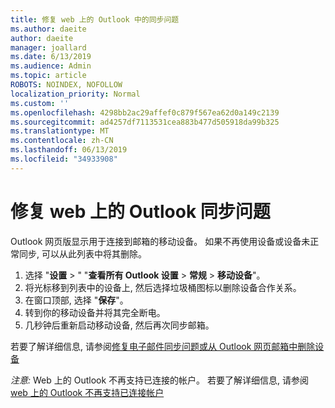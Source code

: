 ```yaml
---
title: 修复 web 上的 Outlook 中的同步问题
ms.author: daeite
author: daeite
manager: joallard
ms.date: 6/13/2019
ms.audience: Admin
ms.topic: article
ROBOTS: NOINDEX, NOFOLLOW
localization_priority: Normal
ms.custom: ''
ms.openlocfilehash: 4298bb2ac29affef0c879f567ea62d0a149c2139
ms.sourcegitcommit: ad4257df7113531cea883b477d505918da99b325
ms.translationtype: MT
ms.contentlocale: zh-CN
ms.lasthandoff: 06/13/2019
ms.locfileid: "34933908"
---
```

# <a name="fix-outlook-on-the-web-sync-issues"></a>修复 web 上的 Outlook 同步问题

Outlook 网页版显示用于连接到邮箱的移动设备。 如果不再使用设备或设备未正常同步, 可以从此列表中将其删除。

1. 选择 "**设置** > " "**查看所有 Outlook 设置** > **常规** > **移动设备**"。
1. 将光标移到列表中的设备上, 然后选择垃圾桶图标以删除设备合作关系。
1. 在窗口顶部, 选择 "**保存**"。
1. 转到你的移动设备并将其完全断电。
1. 几秒钟后重新启动移动设备, 然后再次同步邮箱。

若要了解详细信息, 请参阅[修复电子邮件同步问题或从 Outlook 网页邮箱中删除设备](https://support.office.com/article/775ed31c-05bd-4ee4-b1b3-33fad7b5b992)

*注意:* Web 上的 Outlook 不再支持已连接的帐户。 若要了解详细信息, 请参阅[web 上的 Outlook 不再支持已连接帐户](https://support.office.com/article/5cc526bf-e928-4a99-8b9f-5e089df7d887)